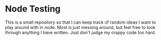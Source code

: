# Node Testing
This is a small repository so that I can keep track of random ideas I want to play around with in node. Most is just messing around, but feel free to look through anything I have written. Just don't judge my crappy code too hard.

